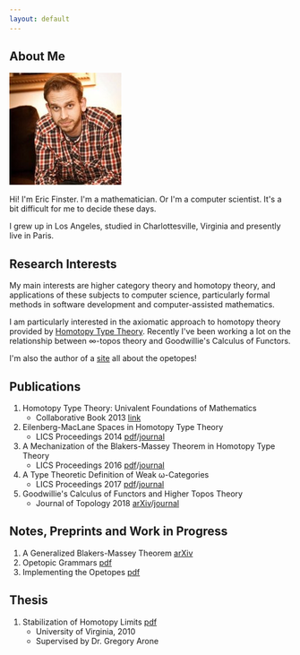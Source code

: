 ```yaml
---
layout: default
---
```


## About Me

<img class="profile-picture" src="files/eric.jpg">

Hi!  I'm Eric Finster.  I'm a mathematician.  Or I'm a computer
scientist.  It's a bit difficult for me to decide these days.

I grew up in Los Angeles, studied in Charlottesville, Virginia and
presently live in Paris.

## Research Interests

My main interests are higher category theory and homotopy theory, and
applications of these subjects to computer science, particularly
formal methods in software development and computer-assisted
mathematics.

I am particularly interested in the axiomatic approach to homotopy
theory provided by [Homotopy Type
Theory](http://www.homotopytypetheory.org).  Recently I've been
working a lot on the relationship between &infin;-topos theory and
Goodwillie's Calculus of Functors.

I'm also the author of a [site](http://opetopic.net) all about the
opetopes!

## Publications

1. Homotopy Type Theory: Univalent Foundations of Mathematics
   * Collaborative Book 2013 [link](https://homotopytypetheory.org/book/)
2. Eilenberg-MacLane Spaces in Homotopy Type Theory 
   * LICS Proceedings 2014 [pdf](files/emhott.pdf)/[journal](https://dl.acm.org/citation.cfm?id=2603088)
3. A Mechanization of the Blakers-Massey Theorem in Homotopy Type Theory
   * LICS Proceedings 2016 [pdf](files/bmhott.pdf)/[journal](https://ieeexplore.ieee.org/document/8576476)
4. A Type Theoretic Definition of Weak &omega;-Categories
   * LICS Proceedings 2017 [pdf](files/catt.pdf)/[journal](https://ieeexplore.ieee.org/document/8005124)
5. Goodwillie's Calculus of Functors and Higher Topos Theory 
   * Journal of Topology 2018 [arXiv](https://arxiv.org/abs/1703.09632)/[journal](https://londmathsoc.onlinelibrary.wiley.com/doi/pdf/10.1112/topo.12082)

## Notes, Preprints and Work in Progress

1. A Generalized Blakers-Massey Theorem [arXiv](https://arxiv.org/abs/1703.09050)
2. Opetopic Grammars [pdf](files/op-grammars.pdf)
3. Implementing the Opetopes [pdf](files/impl-ops.pdf)

## Thesis

1. Stabilization of Homotopy Limits [pdf](files/thesis.pdf)
   * University of Virginia, 2010
   * Supervised by Dr. Gregory Arone